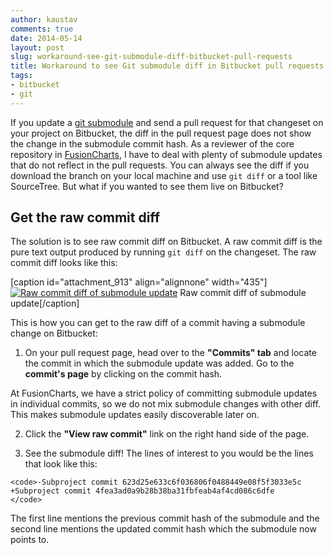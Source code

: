 ```yaml
---
author: kaustav
comments: true
date: 2014-05-14
layout: post
slug: workaround-see-git-submodule-diff-bitbucket-pull-requests
title: Workaround to see Git submodule diff in Bitbucket pull requests
tags:
- bitbucket
- git
---
```


If you update a [git submodule](http://git-scm.com/book/en/Git-Tools-Submodules) and send a pull request for that changeset on your project on Bitbucket, the diff in the pull request page does not show the change in the submodule commit hash. As a reviewer of the core repository in [FusionCharts](http://www.fusioncharts.com), I have to deal with plenty of submodule updates that do not reflect in the pull requests. You can always see the diff if you download the branch on your local machine and use `git diff` or a tool like SourceTree. But what if you wanted to see them live on Bitbucket? <!-- more -->



## Get the raw commit diff



The solution is to see raw commit diff on Bitbucket. A raw commit diff is the pure text output produced by running `git diff` on the changeset. The raw commit diff looks like this:

[caption id="attachment_913" align="alignnone" width="435"][![Raw commit diff of submodule update](https://kaustavdm.in/wp-content/uploads/2014/05/Screenshot-2014-05-14-12.34.151.png)](https://kaustavdm.in/wp-content/uploads/2014/05/Screenshot-2014-05-14-12.34.151.png) Raw commit diff of submodule update[/caption]

This is how you can get to the raw diff of a commit having a submodule change on Bitbucket:





  1. On your pull request page, head over to the **"Commits" tab** and locate the commit in which the submodule update was added. Go to the **commit's page** by clicking on the commit hash.

At FusionCharts, we have a strict policy of committing submodule updates in individual commits, so we do not mix submodule changes with other diff. This makes submodule updates easily discoverable later on.


  2. Click the **"View raw commit"** link on the right hand side of the page.


  3. See the submodule diff! The lines of interest to you would be the lines that look like this:





    <code>-Subproject commit 623d25e633c6f036806f0488449e08f5f3033e5c
    +Subproject commit 4fea3ad0a9b28b38ba31fbfeab4af4cd086c6dfe
    </code>





The first line mentions the previous commit hash of the submodule and the second line mentions the updated commit hash which the submodule now points to.


